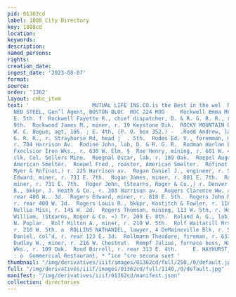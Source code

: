 ```yaml
---
pid: 01362cd
label: 1888 City Directory
key: 1888cd
location: 
keywords: 
description: 
named_persons: 
rights: 
creation_date: 
ingest_date: '2023-08-07'
format: 
source: 
order: '1362'
layout: cmhc_item
text: '                    MUTUAL LIFE INS.CO.is the Best in the wel  Northwestern
  NED STEEL, Gen’l Agent, BOSTON BLOC  ROC 224 ROO     Rockwell Emma Mrs., r. 133
  E. 5th. f  Rockwell Fayette R., chief dispatcher, D. & R. G. R. R., r. 206 | j E.
  9th.  Rockwood James M., miner, r. 19 Keystone Bik.  ROCKY MOUNTAIN LUBRICANT co.,
  W. C. Bogue, agt, 106. ; E. 4th, (P. O. box 352.) -  .Rodd Andrew, lab, D. & R.
  G. R. R., r. Strayhorse Rd, head j  . 5th.  Rodes Ed. V., foremman, Hose No. ee
  r. 704 Harrison Av.  Rodine John, lab, D. & R. G. R.  Rodman Harlan E. » helper,
  Fxeclsior Iron Wks., r. 630 W. Elm. §  Roe Henry, mining, r. 601 W. 4th.  Roe W.L.,
  clk, Col. Sellers Mine.  Roegnal Oscar, lab, r. 109 Oak.  Roepel August, roaster,
  American Smelter.  Roepel Fred., roaster, American Smelter.  Rofinot Joseph, (Van
  Myer & Rofinot,) r. 225 Harrison av.  Rogan Daniel J., engineer, r. 510 N. Hemlock.  Rogan
  Edward, miner, r. 731 E. 7th.  Rogan James, miner, r. 801 E. 7th.  Rogan Patrick,
  miner, r. 731 E. 7th.  Roger John, (Stearns, Roger & Co.,) r. Denver.  Rogers Charles
  B., bkkpr, J. Heath & Co., r. 303 Harrison av.  Rogers Clarence Ww. » Mining,.r.
  rear 400 W.. 3d.  Rogers Edward, miner, r. 818 E. 5th.  Rogers John N. T., carpenter,
  r. rear 400 W. 3d.  Rogers Louis R., bkkpr, Kostitch & Fowler, r. 116 W. 6th.  Rogers
  Nellie Miss, r. 145 W. 2d.  Rogers Thomson, mining, 113 W. 5th, r. Hotel Kitchen.  Rogers
  William, (Stearns, Roger & Co. ») Tr. 209 E. 8th.  Roland A. G., lab, bds. 1311
  N. Poplar.  Rolf Milton A., miner, r. 210 W. 5th.  Rolf Waitatill Mrs., dressmkr,
  r. 210 W. 5th. a  ROLLINS NATHANIEL, lawyer, 4 DeMaineville Blk, r. 506" ;  3d.  Rollison
  Daniel, col’d, r. rear 123 E. 3d.  Rollmann Theodore, fireman, r. 631 E. 8th.  Rollo
  Dudley W., miner, r. 216 W. Chestnut.  Rompf Julius, furnace boss, Harrison Red.
  Wks., r. 109 Oak.  Rood Burrell, r. rear 313 E. 4th.     E. HAYHURST, Proprietor,
  : o  Gommercial Restaurant, * “ice ‘sre secona suet '
thumbnail: "/img/derivatives/iiif/images/01362cd/full/250,/0/default.jpg"
full: "/img/derivatives/iiif/images/01362cd/full/1140,/0/default.jpg"
manifest: "/img/derivatives/iiif/01362cd/manifest.json"
collection: directories
---
```

